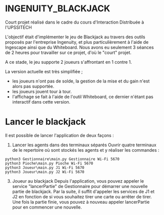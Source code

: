 # INGENUITY_BLACKJACK
Court projet réalisé dans le cadre du cours d'Interaction Distribuée à l'UPSSITECH

L'objectif était d'implémenter le jeu de Blackjack au travers des outils proposés par l'entreprise Ingenuity, et plus particulièrement à l'aide de Ingescape ainsi que du Whiteboard.
Nous avons eu seulement 3 séances de 2 heures pour travailler sur ce projet, d'où le "court" projet.

A ce stade, le jeu supporte 2 joueurs s'affrontant en 1 contre 1. 

La version actuelle est très simplifiée ;
- les joueurs n'ont pas de solde, la gestion de la mise et du gain n'est alors pas supportée.
- les joueurs jouent tour à tour.
- l'affichage se fait à l'aide de l'outil Whiteboard, ce dernier n'étant pas interactif dans cette version.

# Lancer le blackjack
Il est possible de lancer l'application de deux façons : 
1. Lancer les agents dans des terminaux séparés
Ouvrir quatre terminaux de le repertoire où sont stockés les agents et y réaliser les commandes :
```
python3 Gestionnaire\main.py Gestionnaire Wi-Fi 5670
python3 Pioche\main.py Pioche Wi-Fi 5670
python3 Joueur\main.py J1 Wi-Fi 5670
python3 Joueur\main.py J2 Wi-Fi 5670
```

3. Joueur au blackjack
Depuis l'application, vous pouvez appeler le service "lancerPartie" de Gestionnaire pour démarrer une nouvelle partie de blackjack.
Par la suite, il suffit d'appeler les services de J1 et J2 en fonction de si vous souhaitez tirer une carte ou arrêter de tirer.
Une fois la partie finie, vous pouvez à nouveau appeler lancerPartie pour en commencer une nouvelle.
